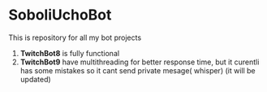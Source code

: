 # SoboliUchoBot 
This is repository for all my bot projects
1) **TwitchBot8** is fully functional
2) **TwitchBot9** have multithreading  for better response time, but it curentli has some mistakes so it cant send private mesage( whisper) (it will be updated)
